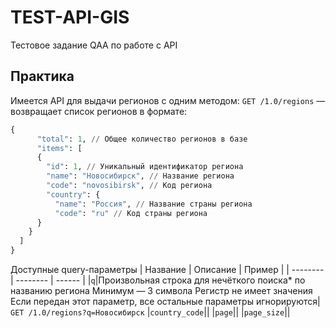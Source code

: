 # TEST-API-GIS
Тестовое задание QAA по работе с API

## Практика

Имеется API для выдачи регионов с одним методом:
`GET /1.0/regions` — возвращает список регионов в формате:

```python
{
      "total": 1, // Общее количество регионов в базе
      "items": [
      {
        "id": 1, // Уникальный идентификатор региона
        "name": "Новосибирск", // Название региона
        "code": "novosibirsk", // Код региона
        "country": {
          "name": "Россия", // Название страны региона
          "code": "ru" // Код страны региона
      }
    }
  ]
}
```

Доступные query-параметры
| Название | Описание | Пример |
| -------- | -------- | ------ |
|`q`|Произвольная строка для нечёткого поиска* по названию региона Минимум — 3 символа Регистр не имеет значения Если передан этот параметр, все остальные параметры игнорируются| `GET /1.0/regions?q=Новосибирск`
|`country_code`||
|`page`||
|`page_size`||

